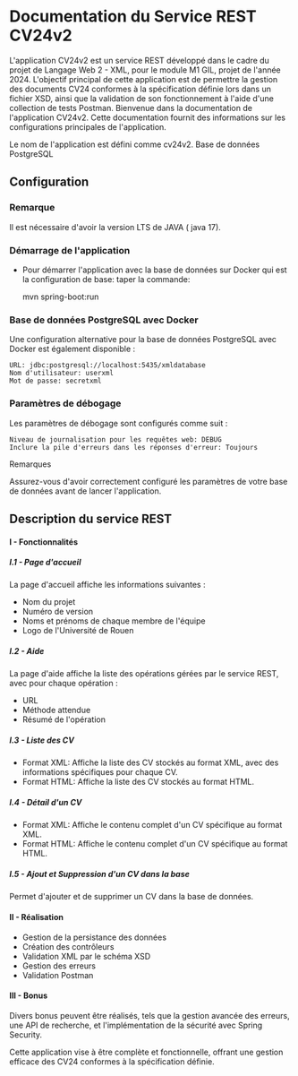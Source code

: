 # Documentation du Service REST CV24v2
L'application CV24v2 est un service REST développé dans le cadre du projet de Langage Web 2 - XML, pour le module M1 GIL, projet de l'année 2024. L'objectif principal de cette application est de permettre la gestion des documents CV24 conformes à la spécification définie lors dans un fichier XSD, ainsi que la validation de son fonctionnement à l'aide d'une collection de tests Postman.
Bienvenue dans la documentation de l'application CV24v2. Cette documentation fournit des informations sur les configurations principales de l'application.


Le nom de l'application est défini comme cv24v2.
Base de données PostgreSQL

## Configuration

### Remarque 
Il est nécessaire d'avoir la version LTS de JAVA ( java 17).

### Démarrage de l'application
* Pour démarrer l'application avec la base de données sur Docker qui est la configuration de base: 
  taper la commande:
    
    mvn spring-boot:run 


### Base de données PostgreSQL avec Docker

Une configuration alternative pour la base de données PostgreSQL avec Docker est également disponible :

    URL: jdbc:postgresql://localhost:5435/xmldatabase
    Nom d'utilisateur: userxml
    Mot de passe: secretxml

### Paramètres de débogage

Les paramètres de débogage sont configurés comme suit :

    Niveau de journalisation pour les requêtes web: DEBUG
    Inclure la pile d'erreurs dans les réponses d'erreur: Toujours

Remarques

Assurez-vous d'avoir correctement configuré les paramètres de votre base de données avant de lancer l'application.


## Description du service REST
#### I - Fonctionnalités
##### I.1 - Page d'accueil

La page d'accueil affiche les informations suivantes :

* Nom du projet
* Numéro de version
* Noms et prénoms de chaque membre de l'équipe
* Logo de l'Université de Rouen

##### I.2 - Aide

La page d'aide affiche la liste des opérations gérées par le service REST, avec pour chaque opération :

* URL
* Méthode attendue
* Résumé de l'opération

##### I.3 - Liste des CV

* Format XML: Affiche la liste des CV stockés au format XML, avec des informations spécifiques pour chaque CV.
* Format HTML: Affiche la liste des CV stockés au format HTML.

##### I.4 - Détail d'un CV

* Format XML: Affiche le contenu complet d'un CV spécifique au format XML.
* Format HTML: Affiche le contenu complet d'un CV spécifique au format HTML.

##### I.5 - Ajout et Suppression d'un CV dans la base

Permet d'ajouter et de supprimer un CV dans la base de données.

#### II - Réalisation

* Gestion de la persistance des données
* Création des contrôleurs
* Validation XML par le schéma XSD
* Gestion des erreurs
* Validation Postman

#### III - Bonus

Divers bonus peuvent être réalisés, tels que la gestion avancée des erreurs, une API de recherche, et l'implémentation de la sécurité avec Spring Security.

Cette application vise à être complète et fonctionnelle, offrant une gestion efficace des CV24 conformes à la spécification définie.